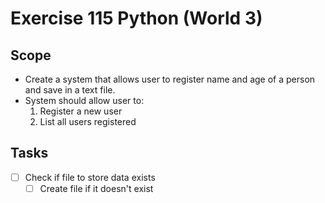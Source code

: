 # Exercise 115 Python (World 3)
## Scope
 - Create a system that allows user to register name and age of a person and save in a text file.
 - System should allow user to:
    1. Register a new user
    2. List all users registered

## Tasks
 - [ ] Check if file to store data exists
    - [ ] Create file if it doesn't exist